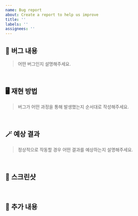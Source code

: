 ```yaml
---
name: Bug report
about: Create a report to help us improve
title: ''
labels: ''
assignees: ''
---
```



## 🐞 버그 내용
> 어떤 버그인지 설명해주세요.

<br/>

## 🖥️ 재현 방법
> 버그가 어떤 과정을 통해 발생했는지 순서대로 작성해주세요.

<br/>

## 🪄 예상 결과
> 정상적으로 작동할 경우 어떤 결과를 예상하는지 설명해주세요.

<br/>

## 📸 스크린샷

<br/>

## 📄 추가 내용
